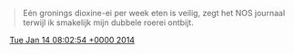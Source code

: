 > Eén gronings dioxine\-ei per week eten is veilig, zegt het NOS journaal terwijl ik smakelijk mijn dubbele roerei ontbijt\.

<img src="../../media/tweet.ico" width="12" /> [Tue Jan 14 08:02:54 +0000 2014](https://twitter.com/DromerDenker/status/423002268569722880)